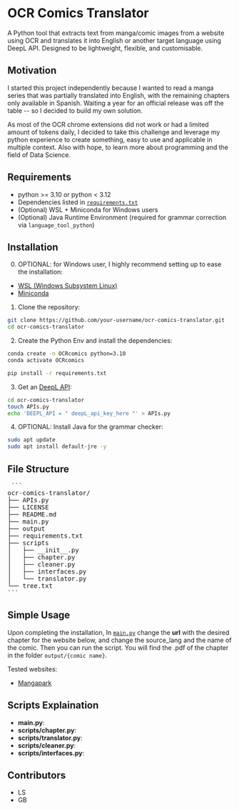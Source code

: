 # OCR Comics Translator

A Python tool that extracts text from manga/comic images from a website using OCR and translates it into English or another target language using DeepL API. Designed to be lightweight, flexible, and customisable.

## Motivation

I started this project independently because I wanted to read a manga series that was partially translated into English, with the remaining chapters only available in Spanish. Waiting a year for an official release was off the table -- so I decided to build my own solution.

As most of the OCR chrome extensions did not work or had a limited amount of tokens daily, I decided to take this challenge and leverage my python experience to create something, easy to use and applicable in multiple context. Also with hope, to learn more about programming and the field of Data Science.

## Requirements

- python >= 3.10 or python < 3.12
- Dependencies listed in [`requirements.txt`](./requirements.txt)
- (Optional) WSL + Miniconda for Windows users
- (Optional) Java Runtime Environment (required for grammar correction via `language_tool_python`)

## Installation

0. OPTIONAL: for Windows user, I highly recommend setting up to ease the installation:
- [WSL (Windows Subsystem Linux)](https://youtu.be/gTf32sX9ci0?si=2s0JSHl26bxGqnjw)
- [Miniconda](https://www.anaconda.com/docs/getting-started/miniconda/install#linux-terminal-installer)

1. Clone the repository:
```bash
git clone https://github.com/your-username/ocr-comics-translator.git
cd ocr-comics-translator
```

2. Create the Python Env and install the dependencies:
```bash
conda create -n OCRcomics python=3.10
conda activate OCRcomics

pip install -r requirements.txt
```

3. Get an [DeepL API](https://developers.deepl.com/docs/getting-started/intro):
```bash
cd ocr-comics-translator
touch APIs.py
echo 'DEEPL_API = " deepL_api_key_here "' > APIs.py
```

4. OPTIONAL: Install Java for the grammar checker:
```bash
sudo apt update
sudo apt install default-jre -y
```

## File Structure

<pre> ```
ocr-comics-translator/
├── APIs.py
├── LICENSE
├── README.md
├── main.py
├── output
├── requirements.txt
├── scripts
│   ├── __init__.py
│   ├── chapter.py
│   ├── cleaner.py
│   ├── interfaces.py
│   └── translator.py
└── tree.txt
``` </pre>

## Simple Usage

Upon completing the installation, In [`main.py`](./main.py) change the **url** with the desired chapter for the website below, and change the source_lang and the name of the comic. Then you can run the script. You will find the .pdf of the chapter in the folder `output/{comic name}`.

Tested websites:
- [Mangapark](https://mangapark.io/)

## Scripts Explaination

- **main.py**:
- **scripts/chapter.py**:
- **scripts/translator.py**:
- **scripts/cleaner.py**:
- **scripts/interfaces.py**:

## Contributors
- LS
- GB